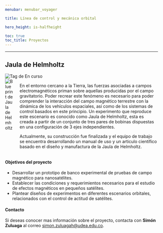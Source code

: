 ```yaml
---
menubar: menubar_voyager

title: Línea de control y mecánica orbital

hero_height: is-halfheight

toc: true
toc_title: Proyectos
---
```

<link href="../../../assets/css/custom.css" rel="stylesheet" type="text/css">
<style>
  .hero.is-primary.is-bold {
    background-color: #1d4b73ff;
    background-image: none;
  }
</style>


---

## Jaula de Helmholtz
<img class="badges" src="https://img.shields.io/badge/-En%20curso-FFDD56" alt="Tag de En curso">

<div class="columns is-multiline is-vcentered">
  <div class="column is-one-third">
    <img id ="img-logos" src="../../img/blueprint_jaula.png" alt="Blueprint de Jaula de Helmholtz">
  </div>
  <div class="column">
    <p>En el entorno cercano a la Tierra, las fuerzas asociadas a campos electromagnéticos priman sobre aquellas producidas por el campo gravitatorio. Poder recrear este fenómeno es necesario para poder comprender la interacción del campo magnético terrestre con la dinámica de los vehículos espaciales, así como de los sistemas de control basados en este principio. Un experimento que reproduce este escenario es conocido como Jaula de Helmholtz, esta es creada a partir de un conjunto de tres pares de bobinas dispuestas en una configuración de 3 ejes independientes.</p>
    <p>Actualmente, su construcción fue finalizada y el equipo de trabajo se encuentra desarrollando un manual de uso y un articulo científico basado en el diseño y manufactura de la Jaula de Helmholtz.</p>
  </div>
</div>

#### Objetivos del proyecto
- Desarrollar un prototipo de banco experimental de pruebas de campo magnético para nanosatélites.
- Establecer las condiciones y requerimientos necesarios para el estudio de efectos magnéticos en pequeños satélites.
- Plantear diseños de experimentos en diferentes escenarios orbitales, relacionados con el control de actitud de satélites.

#### Contacto
Si deseas conocer mas información sobre el proyecto, contacta con **Simón Zuluaga** al correo [<u>simon.zuluagah@udea.edu.co</u>](mailto:simon.zuluagah@udea.edu.co).